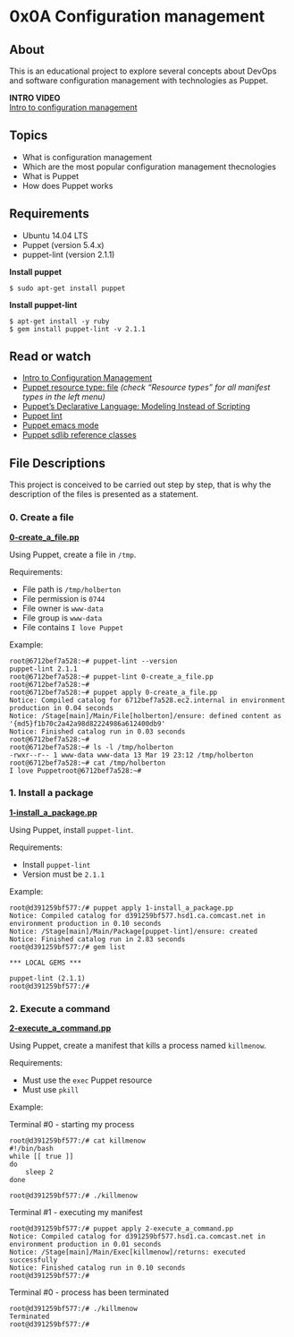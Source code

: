 # 0x0A Configuration management

## About

This is an educational project to explore several concepts about DevOps and software configuration management with technologies as Puppet.

**INTRO VIDEO**  
[Intro to configuration management](https://www.youtube.com/watch?v=ogYLFyp68cI&feature=youtu.be)

## Topics

-  What is configuration management
-  Which are the most popular configuration management thecnologies
-  What is Puppet
-  How does Puppet works

## Requirements

-  Ubuntu 14.04 LTS
-  Puppet (version 5.4.x)
-  puppet-lint (version 2.1.1)

**Install puppet**

```
$ sudo apt-get install puppet
```

**Install puppet-lint**

```
$ apt-get install -y ruby
$ gem install puppet-lint -v 2.1.1
```

## Read or watch

-  [Intro to Configuration Management](https://www.digitalocean.com/community/tutorials/an-introduction-to-configuration-management)
-  [Puppet resource type: file](https://puppet.com/docs/puppet/3.8/types/file.html) _(check “Resource types” for all manifest types in the left menu)_
-  [Puppet’s Declarative Language: Modeling Instead of Scripting](https://puppet.com/blog/puppets-declarative-language-modeling-instead-of-scripting/)
- [Puppet lint](http://puppet-lint.com/)
- [Puppet emacs mode](https://github.com/voxpupuli/puppet-mode)
- [Puppet sdlib reference classes](https://github.com/puppetlabs/puppetlabs-stdlib/blob/main/REFERENCE.md#file_line)

## File Descriptions

This project is conceived to be carried out step by step, that is why the description of the files is presented as a statement.

### 0. Create a file

**[0-create_a_file.pp](0-create_a_file.pp)**

Using Puppet, create a file in `/tmp`.

Requirements:

- File path is `/tmp/holberton`
- File permission is `0744`
- File owner is `www-data`
- File group is `www-data`
- File contains `I love Puppet`

Example:

```
root@6712bef7a528:~# puppet-lint --version
puppet-lint 2.1.1
root@6712bef7a528:~# puppet-lint 0-create_a_file.pp
root@6712bef7a528:~# 
root@6712bef7a528:~# puppet apply 0-create_a_file.pp
Notice: Compiled catalog for 6712bef7a528.ec2.internal in environment production in 0.04 seconds
Notice: /Stage[main]/Main/File[holberton]/ensure: defined content as '{md5}f1b70c2a42a98d82224986a612400db9'
Notice: Finished catalog run in 0.03 seconds
root@6712bef7a528:~#
root@6712bef7a528:~# ls -l /tmp/holberton
-rwxr--r-- 1 www-data www-data 13 Mar 19 23:12 /tmp/holberton
root@6712bef7a528:~# cat /tmp/holberton
I love Puppetroot@6712bef7a528:~#
```
### 1. Install a package

**[1-install_a_package.pp](1-install_a_package.pp)**

Using Puppet, install `puppet-lint`.

Requirements:

- Install `puppet-lint`
- Version must be `2.1.1`

Example:

```
root@d391259bf577:/# puppet apply 1-install_a_package.pp
Notice: Compiled catalog for d391259bf577.hsd1.ca.comcast.net in environment production in 0.10 seconds
Notice: /Stage[main]/Main/Package[puppet-lint]/ensure: created
Notice: Finished catalog run in 2.83 seconds
root@d391259bf577:/# gem list

*** LOCAL GEMS ***

puppet-lint (2.1.1)
root@d391259bf577:/#
```

### 2. Execute a command

**[2-execute_a_command.pp](2-execute_a_command.pp)**

Using Puppet, create a manifest that kills a process named `killmenow`.

Requirements:

- Must use the `exec` Puppet resource
- Must use `pkill`

Example:

Terminal #0 - starting my process
```
root@d391259bf577:/# cat killmenow
#!/bin/bash
while [[ true ]]
do
    sleep 2
done

root@d391259bf577:/# ./killmenow
```

Terminal #1 - executing my manifest
```
root@d391259bf577:/# puppet apply 2-execute_a_command.pp
Notice: Compiled catalog for d391259bf577.hsd1.ca.comcast.net in environment production in 0.01 seconds
Notice: /Stage[main]/Main/Exec[killmenow]/returns: executed successfully
Notice: Finished catalog run in 0.10 seconds
root@d391259bf577:/# 
```

Terminal #0 - process has been terminated
```
root@d391259bf577:/# ./killmenow
Terminated
root@d391259bf577:/#
```